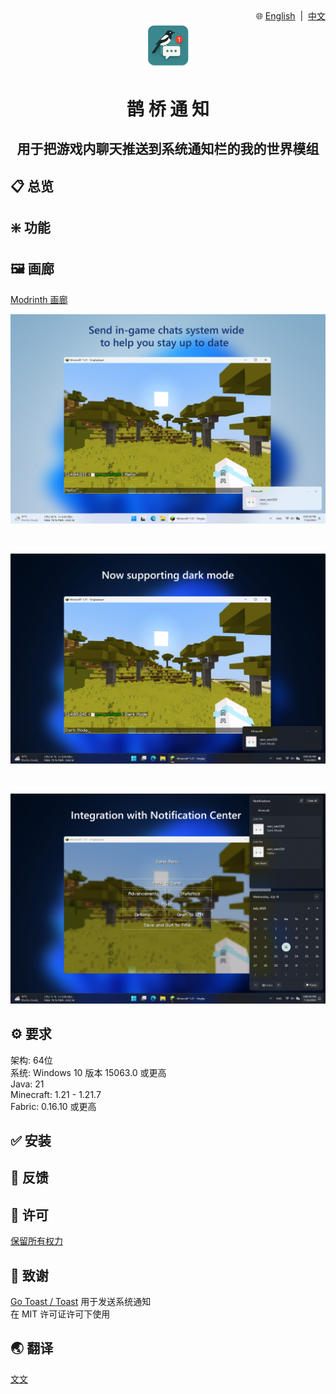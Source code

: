 <div align="right">
🌐
<a href="https://github.com/wen-wen520/Minecraft.Mod-MagpieBridge">English</a>
&nbsp;|&nbsp;
<a href="https://github.com/wen-wen520/Minecraft.Mod-MagpieBridge/blob/master/README.zh.md">中文</a>
</div>

<div align="center">

<img src="assets/icon/transparent.png" alt="icon for this repo" style="width: 15%;">

<h1>鹊 桥 通 知</h1>
<h2>用于把游戏内聊天推送到系统通知栏的我的世界模组</h2>

</div>

## 📋 总览


## ❇️ 功能


## 🖼️ 画廊

[Modrinth 画廊](https://modrinth.com/mod/magpiebridge/gallery)

![普通模式](https://github.com/wen-wen520/Minecraft.Mod-MagpieBridge/blob/master/assets/gallery/Introduction.jpg?raw=true)

<br>

![深色模式](https://github.com/wen-wen520/Minecraft.Mod-MagpieBridge/blob/master/assets/gallery/Dark%20Mode.jpg?raw=true)

<br>

![通知中心](https://github.com/wen-wen520/Minecraft.Mod-MagpieBridge/blob/master/assets/gallery/Norification%20Center.jpg?raw=true)

## ⚙️ 要求

架构: 64位\
系统: Windows 10 版本 15063.0 或更高\
Java: 21\
Minecraft: 1.21 - 1.21.7\
Fabric: 0.16.10 或更高

## ✅ 安装


## 📃 反馈


## 📜 许可

[保留所有权力](LICENSE.md)

## 🎉 致谢

[Go Toast / Toast](https://github.com/go-toast/toast) 用于发送系统通知\
在 MIT 许可证许可下使用

## 🌏 翻译

[文文](https://github.com/wen-wen520)